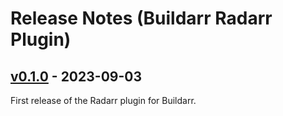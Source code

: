 # Release Notes (Buildarr Radarr Plugin)

## [v0.1.0](https://github.com/buildarr/buildarr-radarr/releases/tag/v0.1.0) - 2023-09-03

First release of the Radarr plugin for Buildarr.
